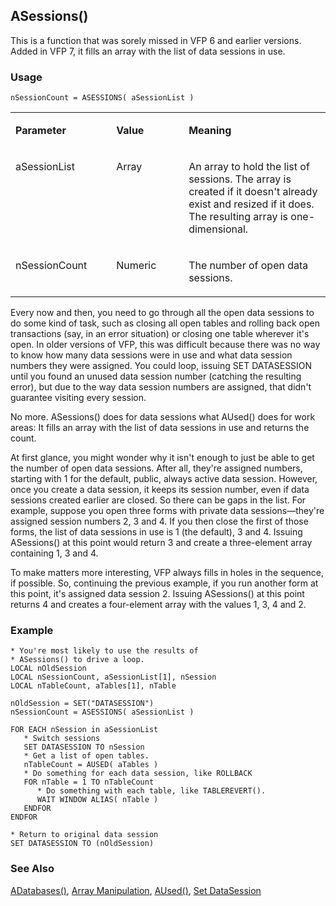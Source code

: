 ## ASessions()

This is a function that was sorely missed in VFP 6 and earlier versions. Added in VFP 7, it fills an array with the list of data sessions in use.

### Usage

```foxpro
nSessionCount = ASESSIONS( aSessionList )
```
<table>
<tr>
  <td width="32%" valign="top">
  <p><b>Parameter</b></p>
  </td>
  <td width=23% valign=top>
  <p><b>Value</b></p>
  </td>
  <td width=45% valign=top>
  <p><b>Meaning</b></p>
  </td>
 </tr>
<tr>
  <td width="32%" valign="top">
  <p>aSessionList</p>
  </td>
  <td width=23% valign=top>
  <p>Array</p>
  </td>
  <td width=45% valign=top>
  <p>An array to hold the list of sessions. The array is created if it doesn't already exist and resized if it does. The resulting array is one-dimensional.</p>
  </td>
 </tr>
<tr>
  <td width="32%" valign="top">
  <p>nSessionCount</p>
  </td>
  <td width=23% valign=top>
  <p>Numeric</p>
  </td>
  <td width=45% valign=top>
  <p>The number of open data sessions.</p>
  </td>
 </tr>
</table>

Every now and then, you need to go through all the open data sessions to do some kind of task, such as closing all open tables and rolling back open transactions (say, in an error situation) or closing one table wherever it's open. In older versions of VFP, this was difficult because there was no way to know how many data sessions were in use and what data session numbers they were assigned. You could loop, issuing SET DATASESSION until you found an unused data session number (catching the resulting error), but due to the way data session numbers are assigned, that didn't guarantee visiting every session.

No more. ASessions() does for data sessions what AUsed() does for work areas: It fills an array with the list of data sessions in use and returns the count. 

At first glance, you might wonder why it isn't enough to just be able to get the number of open data sessions. After all, they're assigned numbers, starting with 1 for the default, public, always active data session. However, once you create a data session, it keeps its session number, even if data sessions created earlier are closed. So there can be gaps in the list. For example, suppose you open three forms with private data sessions&mdash;they're assigned session numbers 2, 3 and 4. If you then close the first of those forms, the list of data sessions in use is 1 (the default), 3 and 4. Issuing ASessions() at this point would return 3 and create a three-element array containing 1, 3 and 4.

To make matters more interesting, VFP always fills in holes in the sequence, if possible. So, continuing the previous example, if you run another form at this point, it's assigned data session 2. Issuing ASessions() at this point returns 4 and creates a four-element array with the values 1, 3, 4 and 2.

### Example

```foxpro
* You're most likely to use the results of
* ASessions() to drive a loop.
LOCAL nOldSession
LOCAL nSessionCount, aSessionList[1], nSession
LOCAL nTableCount, aTables[1], nTable

nOldSession = SET("DATASESSION")
nSessionCount = ASESSIONS( aSessionList )

FOR EACH nSession in aSessionList
   * Switch sessions
   SET DATASESSION TO nSession
   * Get a list of open tables.
   nTableCount = AUSED( aTables )
   * Do something for each data session, like ROLLBACK
   FOR nTable = 1 TO nTableCount
      * Do something with each table, like TABLEREVERT().
      WAIT WINDOW ALIAS( nTable )
   ENDFOR
ENDFOR

* Return to original data session
SET DATASESSION TO (nOldSession)
```
### See Also

[ADatabases()](s4g666.md), [Array Manipulation](s4g282.md), [AUsed()](s4g290.md), [Set DataSession](s4g392.md)